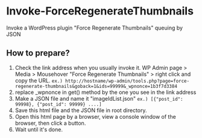 # Invoke-ForceRegenerateThumbnails
Invoke a WordPress plugin "Force Regenerate Thumbnails" queuing by JSON

## How to prepare?
1. Check the link address when you usually invoke it. WP Admin page > Media > Mousehover "Force Regenerate Thumbnails" > right click and copy the URL.
    ``ex.) http://hostname/wp-admin/tools.php?page=force-regenerate-thumbnails&goback=1&ids=99999&_wpnonce=1b3f7d3384``
2. replace _wpnonce in get() method by the one you see in the link address
3. Make a JSON file and name it "imageIdList.json"
    ``ex.) [{"post_id": 99998}, {"post_id": 99999} ....]``
4. Save this html file and the JSON file in root directory.
5. Open this html page by a browser, view a console window of the browser, then click a button.
6. Wait until it's done.
